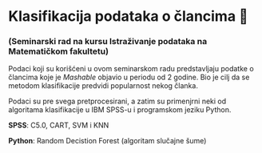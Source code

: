 # Klasifikacija podataka o člancima :book:
### (Seminarski rad na kursu Istraživanje podataka na Matematičkom fakultetu)

Podaci koji su korišćeni u ovom seminarskom radu predstavljaju podatke 
o člancima koje je <i>Mashable</i> objavio u periodu od 2 godine. 
Bio je cilj da se metodom klasifikacije predvidi popularnost nekog članka.

 
Podaci su pre svega pretprocesirani, a zatim su primenjrni neki od 
algoritama klasifikacije u IBM SPSS-u i programskom jeziku Python.

<b>SPSS</b>: C5.0, CART, SVM i KNN

<b>Python</b>: Random Decistion Forest (algoritam slučajne šume)
